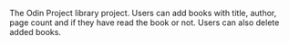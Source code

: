 The Odin Project library project. Users can add books with title, author, page count and if they have read the book or not. Users can also delete added books.